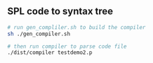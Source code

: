 ## SPL code to syntax tree

```bash
# run gen_compliler.sh to build the compiler
sh ./gen_compiler.sh

# then run compiler to parse code file
./dist/compiler testdemo2.p
```